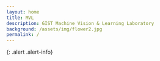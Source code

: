 ```yaml
---
layout: home
title: MVL
description: GIST Machine Vision & Learning Laboratory
background: /assets/img/flower2.jpg
permalink: /
---
```


{: .alert .alert-info}
